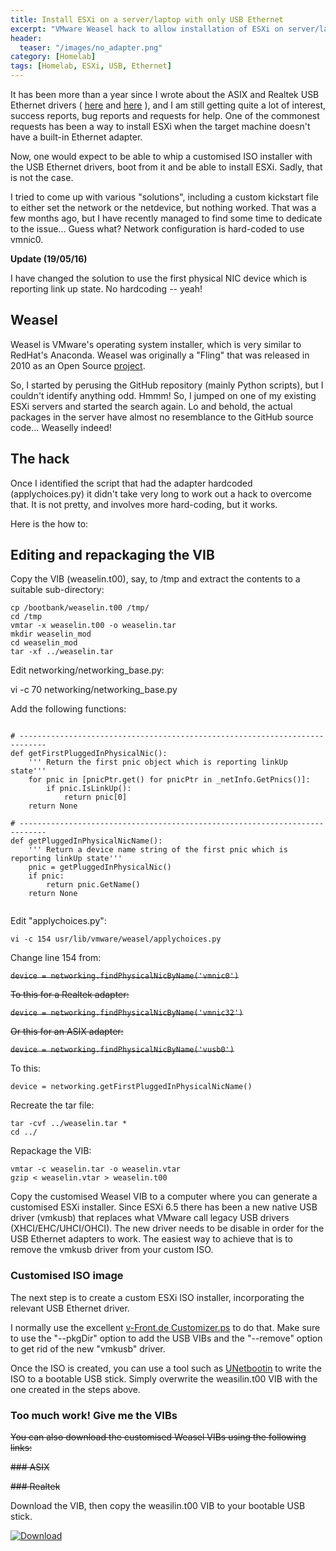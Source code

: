 ```yaml
---
title: Install ESXi on a server/laptop with only USB Ethernet
excerpt: "VMware Weasel hack to allow installation of ESXi on server/laptop with only a USB Ethernet adapter."
header:
  teaser: "/images/no_adapter.png"
category: [Homelab]
tags: [Homelab, ESXi, USB, Ethernet]
---
```


It has been more than a year since I wrote about the ASIX and Realtek USB Ethernet drivers ( [here](/homelab/Want-a-USB-Ethernet-driver-for-ESXi-You-can-have-two/) and [here](/homelab/USB-Ethernet-driver-for-ESXi-6.5/) ), and I am still getting quite a lot of interest, success reports, bug reports and requests for help. One of the commonest requests has been a way to install ESXi when the target machine doesn't have a built-in Ethernet adapter.

Now, one would expect to be able to whip a customised ISO installer with the USB Ethernet drivers, boot from it and be able to install ESXi. Sadly, that is not the case.

I tried to come up with various "solutions", including a custom kickstart file to either set the network or the netdevice, but nothing worked. That was a few months ago, but I have recently managed to find some time to dedicate to the issue... Guess what? Network configuration is hard-coded to use vmnic0.

<div class="notice--warning" markdown="1">  

**Update (19/05/16)**  

I have changed the solution to use the first physical NIC device which is reporting link up state. No hardcoding -- yeah!

<p></p>

</div>

## Weasel

Weasel is VMware's operating system installer, which is very similar to RedHat's Anaconda. Weasel was originally a "Fling" that was released in 2010 as an Open Source [project](https://github.com/vmware/weasel).

So, I started by perusing the GitHub repository (mainly Python scripts), but I couldn't identify anything odd. Hmmm! So, I jumped on one of my existing ESXi servers and started the search again. Lo and behold, the actual packages in the server have almost no resemblance to the GitHub source code... Weaselly indeed!

## The hack

Once I identified the script that had the adapter hardcoded (applychoices.py) it didn't take very long to work out a hack to overcome that. It is not pretty, and involves more hard-coding, but it works.

Here is the how to:

## Editing and repackaging the VIB

Copy the VIB (weaselin.t00), say, to /tmp and extract the contents to a suitable sub-directory:

``` cp /bootbank/weaselin.t00 /tmp/ ```  
``` cd /tmp ```  
``` vmtar -x weaselin.t00 -o weaselin.tar ```  
``` mkdir weaselin_mod ```   
``` cd weaselin_mod ```  
``` tar -xf ../weaselin.tar ```    

Edit networking/networking_base.py:  

vi -c 70 networking/networking_base.py   

Add the following functions:  

```  

# ----------------------------------------------------------------------------
def getFirstPluggedInPhysicalNic():
    ''' Return the first pnic object which is reporting linkUp state'''
    for pnic in [pnicPtr.get() for pnicPtr in _netInfo.GetPnics()]:
        if pnic.IsLinkUp():
            return pnic[0]
    return None

# ----------------------------------------------------------------------------
def getPluggedInPhysicalNicName():
    ''' Return a device name string of the first pnic which is reporting linkUp state'''
    pnic = getPluggedInPhysicalNic()
    if pnic:
        return pnic.GetName()
    return None
    
```

Edit "applychoices.py":  
  
``` vi -c 154 usr/lib/vmware/weasel/applychoices.py ```  
  
Change line 154 from:  
   
~~``` device = networking.findPhysicalNicByName('vmnic0') ```~~  
   
~~To this for a Realtek adapter:~~    
   
~~``` device = networking.findPhysicalNicByName('vmnic32') ```~~ 
   
~~Or this for an ASIX adapter:~~ 
   
~~``` device = networking.findPhysicalNicByName('vusb0') ```~~   

To this:   

``` device = networking.getFirstPluggedInPhysicalNicName() ```  

Recreate the tar file:  
   
``` tar -cvf ../weaselin.tar * ```   
``` cd ../ ```   

Repackage the VIB:  

``` vmtar -c weaselin.tar -o weaselin.vtar ```  
``` gzip < weaselin.vtar > weaselin.t00 ```   

Copy the customised Weasel VIB to a computer where you can generate a customised ESXi installer. Since ESXi 6.5 there has been a new native USB driver (vmkusb) that replaces what VMware call legacy USB drivers (XHCI/EHC/UHCI/OHCI). The new driver needs to be disable in order for the USB Ethernet adapters to work. The easiest way to achieve that is to remove the vmkusb driver from your custom ISO.

### Customised ISO image

The next step is to create a custom ESXi ISO installer, incorporating the relevant USB Ethernet driver. 

I normally use the excellent [v-Front.de Customizer.ps](https://www.v-front.de/p/esxi-customizer-ps.html) to do that. Make sure to use the "--pkgDir" option to add the USB VIBs and the "--remove" option to get rid of the new "vmkusb" driver.

Once the ISO is created, you can use a tool such as [UNetbootin](https://unetbootin.github.io) to write the ISO to a bootable USB stick. Simply overwrite the weasilin.t00 VIB with the one created in the steps above. 

### Too much work! Give me the VIBs

~~You can also download the customised Weasel VIBs using the following links:~~

~~### ASIX~~

~~### Realtek~~


Download the VIB, then copy the weasilin.t00 VIB to your bootable USB stick.  

[ ![Download](https://api.bintray.com/packages/gomesjj/VIBs/weaselling.t00.zip/images/download.svg?version=1.1) ](https://bintray.com/gomesjj/VIBs/weaselling.t00.zip/1.1/link)  


